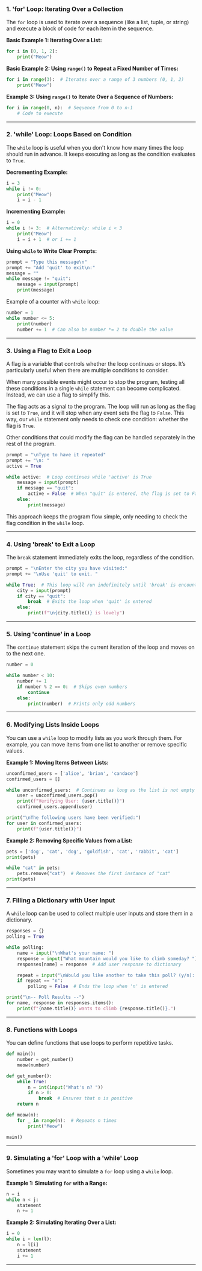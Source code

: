 

### 1. 'for' Loop: Iterating Over a Collection

The `for` loop is used to iterate over a sequence (like a list, tuple, or string) and execute a block of code for each item in the sequence.

**Basic Example 1: Iterating Over a List:**

```python
for i in [0, 1, 2]:
    print("Meow")
```

**Basic Example 2: Using `range()` to Repeat a Fixed Number of Times:**

```python
for i in range(3):  # Iterates over a range of 3 numbers (0, 1, 2)
    print("Meow")
```

**Example 3: Using `range()` to Iterate Over a Sequence of Numbers:**

```python
for i in range(0, n):  # Sequence from 0 to n-1
    # Code to execute
```

---

### 2. 'while' Loop: Loops Based on Condition

The `while` loop is useful when you don't know how many times the loop should run in advance. It keeps executing as long as the condition evaluates to `True`.

**Decrementing Example:**

```python
i = 3
while i != 0:
    print("Meow")
    i = i - 1
```

**Incrementing Example:**

```python
i = 0
while i != 3:  # Alternatively: while i < 3
    print("Meow")
    i = i + 1  # or i += 1
```

**Using `while` to Write Clear Prompts:**

```python
prompt = "Type this message\n"
prompt += "Add 'quit' to exit\n:"
message = ""
while message != "quit":
    message = input(prompt)
    print(message)
```

Example of a counter with `while` loop:

```python
number = 1
while number <= 5:
    print(number)
    number += 1  # Can also be number *= 2 to double the value
```


---

### 3. Using a Flag to Exit a Loop

A flag is a variable that controls whether the loop continues or stops. It’s particularly useful when there are multiple conditions to consider.

When many possible events might occur to stop the program, testing all these conditions in a single `while` statement can become complicated. Instead, we can use a flag to simplify this.

The flag acts as a signal to the program. The loop will run as long as the flag is set to `True`, and it will stop when any event sets the flag to `False`. This way, our `while` statement only needs to check one condition: whether the flag is `True`.

Other conditions that could modify the flag can be handled separately in the rest of the program.

```python
prompt = "\nType to have it repeated"
prompt += "\n: "
active = True

while active:  # Loop continues while 'active' is True
    message = input(prompt)
    if message == "quit":
        active = False  # When "quit" is entered, the flag is set to False, ending the loop
    else:
        print(message)
```


This approach keeps the program flow simple, only needing to check the flag condition in the `while` loop.

---

### 4. Using 'break' to Exit a Loop

The `break` statement immediately exits the loop, regardless of the condition.

```python
prompt = "\nEnter the city you have visited:"
prompt += "\nUse 'quit' to exit. "

while True:  # This loop will run indefinitely until 'break' is encountered
    city = input(prompt)
    if city == "quit":
        break  # Exits the loop when 'quit' is entered
    else:
        print(f"\n{city.title()} is lovely")
```

---

### 5. Using 'continue' in a Loop

The `continue` statement skips the current iteration of the loop and moves on to the next one.

```python
number = 0

while number < 10:
    number += 1
    if number % 2 == 0:  # Skips even numbers
        continue
    else:
        print(number)  # Prints only odd numbers
```

---

### 6. Modifying Lists Inside Loops

You can use a `while` loop to modify lists as you work through them. For example, you can move items from one list to another or remove specific values.

**Example 1: Moving Items Between Lists:**

```python
unconfirmed_users = ['alice', 'brian', 'candace']
confirmed_users = []

while unconfirmed_users:  # Continues as long as the list is not empty
    user = unconfirmed_users.pop()
    print(f"Verifying User: {user.title()}")
    confirmed_users.append(user)

print("\nThe following users have been verified:")
for user in confirmed_users:
    print(f"{user.title()}")
```

**Example 2: Removing Specific Values from a List:**

```python
pets = ['dog', 'cat', 'dog', 'goldfish', 'cat', 'rabbit', 'cat']
print(pets)

while "cat" in pets:
    pets.remove("cat")  # Removes the first instance of "cat"
print(pets)
```

---

### 7. Filling a Dictionary with User Input

A `while` loop can be used to collect multiple user inputs and store them in a dictionary.

```python
responses = {}
polling = True

while polling:
    name = input("\nWhat's your name: ")
    response = input("What mountain would you like to climb someday? ")
    responses[name] = response  # Add user response to dictionary

    repeat = input("\nWould you like another to take this poll? (y/n): ")
    if repeat == "n":
        polling = False  # Ends the loop when 'n' is entered

print("\n-- Poll Results --")
for name, response in responses.items():
    print(f"{name.title()} wants to climb {response.title()}.")
```

---

### 8. Functions with Loops

You can define functions that use loops to perform repetitive tasks.

```python
def main():
    number = get_number()
    meow(number)

def get_number():
    while True:
        n = int(input("What's n? "))
        if n > 0:
            break  # Ensures that n is positive
    return n

def meow(n):
    for _ in range(n):  # Repeats n times
        print("Meow")

main()
```

---

### 9. Simulating a 'for' Loop with a 'while' Loop

Sometimes you may want to simulate a `for` loop using a `while` loop.

**Example 1: Simulating `for` with a Range:**

```python
n = i
while n < j:
    statement
    n += 1
```

**Example 2: Simulating Iterating Over a List:**

```python
i = 0
while i < len(l):
    n = l[i]
    statement
    i += 1
```


---
